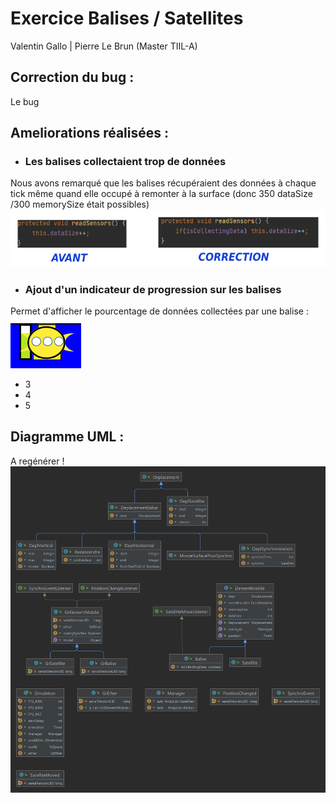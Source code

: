 # Exercice Balises / Satellites
Valentin Gallo | Pierre Le Brun (Master TIIL-A)

## Correction du bug :

Le bug  

## Ameliorations réalisées :

- ### Les balises collectaient trop de données

Nous avons remarqué que les balises récupéraient des données à chaque
tick même quand elle occupé à remonter à la surface (donc 350 dataSize /300 memorySize était possibles)
![ReadSensor()](images/Fix_ReadSensors.png)

- ### Ajout d'un indicateur de progression sur les balises

Permet d'afficher le pourcentage de données collectées par une balise :
![balise](images/balise.png)

- 3
- 4
- 5

## Diagramme UML :
A regénérer !
![UML](images/UML.png)